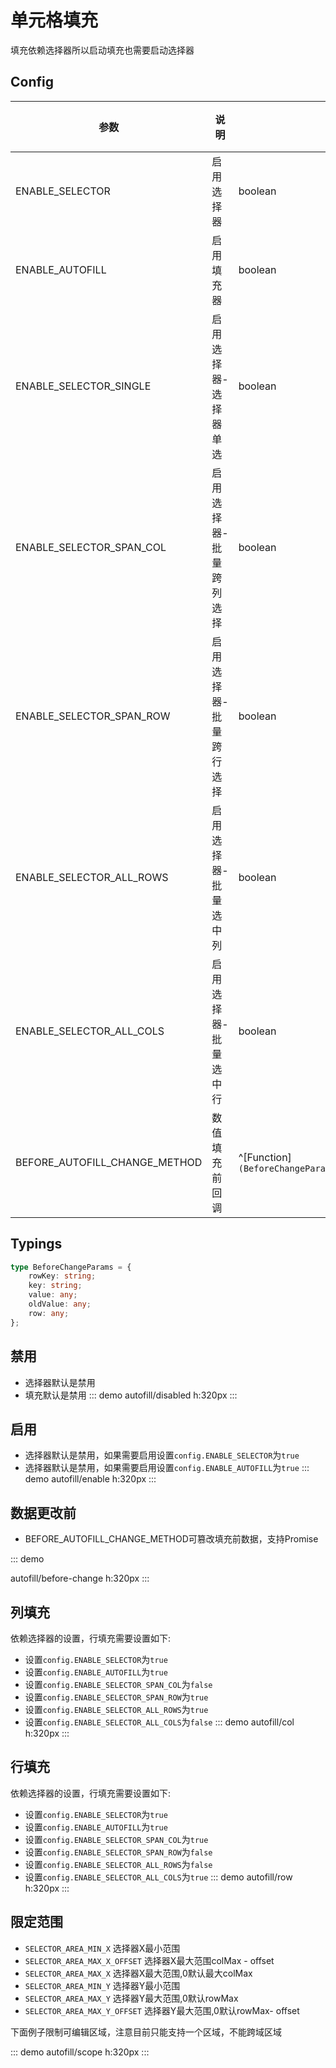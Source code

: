 # 单元格填充

填充依赖选择器所以启动填充也需要启动选择器

## Config

| 参数                     | 说明                    | 类型    | 可选值 | 默认值 |
| ------------------------ | ----------------------- | ------- | ------ | ------ |
| ENABLE_SELECTOR          | 启用选择器              | boolean | —      | false   |
| ENABLE_AUTOFILL          | 启用填充器              | boolean | —      | false   |
| ENABLE_SELECTOR_SINGLE   | 启用选择器-选择器单选   | boolean | —      | false  |
| ENABLE_SELECTOR_SPAN_COL | 启用选择器-批量跨列选择 | boolean | —      | true   |
| ENABLE_SELECTOR_SPAN_ROW | 启用选择器-批量跨行选择 | boolean | —      | true   |
| ENABLE_SELECTOR_ALL_ROWS | 启用选择器-批量选中列   | boolean | —      | true   |
| ENABLE_SELECTOR_ALL_COLS | 启用选择器-批量选中行   | boolean | —      | true   |
| BEFORE_AUTOFILL_CHANGE_METHOD | 数值填充前回调 | ^[Function]`(BeforeChangeParams[])=>BeforeChangeParams[]\|Promise<BeforeChangeParams[]>` | — | — |

## Typings

``` ts
type BeforeChangeParams = {
    rowKey: string;
    key: string;
    value: any;
    oldValue: any;
    row: any;
};
```

## 禁用

- 选择器默认是禁用
- 填充默认是禁用
::: demo
autofill/disabled
h:320px
:::

## 启用

- 选择器默认是禁用，如果需要启用设置`config.ENABLE_SELECTOR`为`true`
- 选择器默认是禁用，如果需要启用设置`config.ENABLE_AUTOFILL`为`true`
::: demo
autofill/enable
h:320px
:::

## 数据更改前

- BEFORE_AUTOFILL_CHANGE_METHOD可篡改填充前数据，支持Promise
  
::: demo

autofill/before-change
h:320px
:::


## 列填充
依赖选择器的设置，行填充需要设置如下:
- 设置`config.ENABLE_SELECTOR`为`true`
- 设置`config.ENABLE_AUTOFILL`为`true`
- 设置`config.ENABLE_SELECTOR_SPAN_COL`为`false`
- 设置`config.ENABLE_SELECTOR_SPAN_ROW`为`true`
- 设置`config.ENABLE_SELECTOR_ALL_ROWS`为`true`
- 设置`config.ENABLE_SELECTOR_ALL_COLS`为`false`
::: demo
autofill/col
h:320px
:::

## 行填充

依赖选择器的设置，行填充需要设置如下:
- 设置`config.ENABLE_SELECTOR`为`true`
- 设置`config.ENABLE_AUTOFILL`为`true`
- 设置`config.ENABLE_SELECTOR_SPAN_COL`为`true`
- 设置`config.ENABLE_SELECTOR_SPAN_ROW`为`false`
- 设置`config.ENABLE_SELECTOR_ALL_ROWS`为`false`
- 设置`config.ENABLE_SELECTOR_ALL_COLS`为`true`
::: demo
autofill/row
h:320px
:::

## 限定范围
-   `SELECTOR_AREA_MIN_X` 选择器X最小范围
-   `SELECTOR_AREA_MAX_X_OFFSET` 选择器X最大范围colMax - offset
-   `SELECTOR_AREA_MAX_X` 选择器X最大范围,0默认最大colMax
-   `SELECTOR_AREA_MIN_Y` 选择器Y最小范围
-   `SELECTOR_AREA_MAX_Y` 选择器Y最大范围,0默认rowMax
-   `SELECTOR_AREA_MAX_Y_OFFSET` 选择器Y最大范围,0默认rowMax- offset

下面例子限制可编辑区域，注意目前只能支持一个区域，不能跨域区域

::: demo
autofill/scope
h:320px
:::